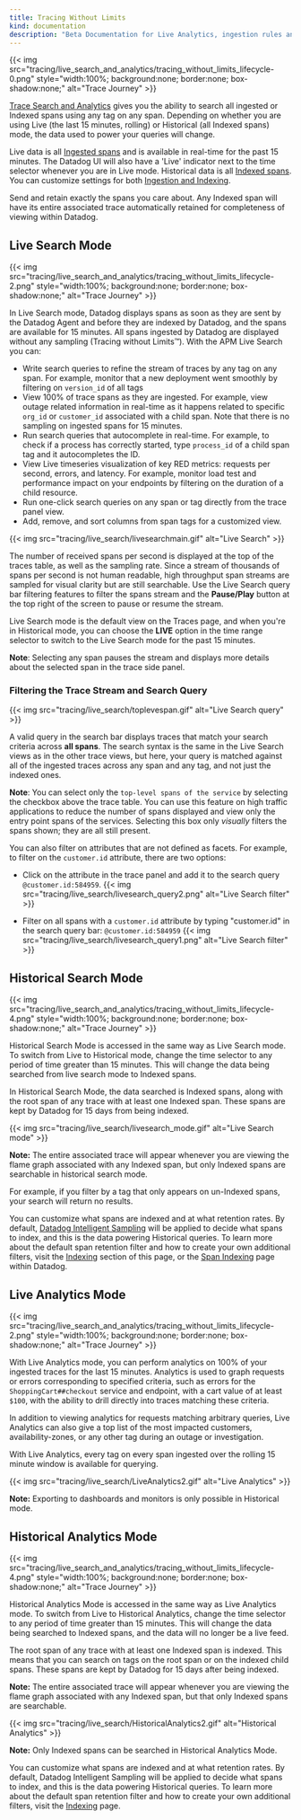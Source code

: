 ```yaml
---
title: Tracing Without Limits
kind: documentation
description: "Beta Documentation for Live Analytics, ingestion rules and retention filters."
---
```


{{< img src="tracing/live_search_and_analytics/tracing_without_limits_lifecycle-0.png" style="width:100%; background:none; border:none; box-shadow:none;" alt="Trace Journey" >}}

[Trace Search and Analytics][1] gives you the ability to search all ingested or Indexed spans using any tag on any span.  Depending on whether you are using Live (the last 15 minutes, rolling) or Historical (all Indexed spans) mode, the data used to power your queries will change.

Live data is all [Ingested spans](#ingestion-controls) and is available in real-time for the past 15 minutes.  The Datadog UI will also have a 'Live' indicator next to the time selector whenever you are in Live mode.  Historical data is all [Indexed spans](#indexing-controls).  You can customize settings for both [Ingestion and Indexing](#ingestion-and-indexing-overview).

Send and retain exactly the spans you care about. Any Indexed span will have its entire associated trace automatically retained for completeness of viewing within Datadog.

## Live Search Mode

{{< img src="tracing/live_search_and_analytics/tracing_without_limits_lifecycle-2.png" style="width:100%; background:none; border:none; box-shadow:none;" alt="Trace Journey" >}}

In Live Search mode, Datadog displays spans as soon as they are sent by the Datadog Agent and before they are indexed by Datadog, and the spans are available for 15 minutes. All spans ingested by Datadog are displayed without any sampling (Tracing without Limits™). With the APM Live Search you can:

- Write search queries to refine the stream of traces by any tag on any span. For example, monitor that a new deployment went smoothly by filtering on `version_id` of all tags
- View 100% of trace spans as they are ingested. For example, view outage related information in real-time as it happens related to specific `org_id` or `customer_id` associated with a child span. Note that there is no sampling on ingested spans for 15 minutes.
- Run search queries that autocomplete in real-time. For example, to check if a process has correctly started, type `process_id` of a child span tag and it autocompletes the ID.
- View Live timeseries visualization of key RED metrics: requests per second, errors, and latency. For example, monitor load test and performance impact on your endpoints by filtering on the duration of a child resource.
- Run one-click search queries on any span or tag directly from the trace panel view.
- Add, remove, and sort columns from span tags for a customized view.

{{< img src="tracing/live_search/livesearchmain.gif" alt="Live Search" >}}

The number of received spans per second is displayed at the top of the traces table, as well as the sampling rate. Since a stream of thousands of spans per second is not human readable, high throughput span streams are sampled for visual clarity but are still searchable. Use the Live Search query bar filtering features to filter the spans stream and the **Pause/Play** button at the top right of the screen to pause or resume the stream.

Live Search mode is the default view on the Traces page, and when you're in Historical mode, you can choose the **LIVE** option in the time range selector to switch to the Live Search mode for the past 15 minutes.

**Note**: Selecting any span pauses the stream and displays more details about the selected span in the trace side panel.

### Filtering the Trace Stream and Search Query
{{< img src="tracing/live_search/toplevespan.gif" alt="Live Search query" >}}

A valid query in the search bar displays traces that match your search criteria across **all spans**. The search syntax is the same in the Live Search views as in the other trace views, but here, your query is matched against all of the ingested traces across any span and any tag, and not just the indexed ones.

**Note**: You can select only the `top-level spans of the service` by selecting the checkbox above the trace table. You can use this feature on high traffic applications to reduce the number of spans displayed and view only the entry point spans of the services. Selecting this box only _visually_ filters the spans shown; they are all still present.

You can also filter on attributes that are not defined as facets. For example, to filter on the `customer.id` attribute, there are two options:

- Click on the attribute in the trace panel and add it to the search query `@customer.id:584959`.
{{< img src="tracing/live_search/livesearch_query2.png" alt="Live Search filter" >}}


- Filter on all spans with a `customer.id` attribute by typing "customer.id" in the search query bar: `@customer.id:584959`
{{< img src="tracing/live_search/livesearch_query1.png" alt="Live Search filter" >}}

## Historical Search Mode

{{< img src="tracing/live_search_and_analytics/tracing_without_limits_lifecycle-4.png" style="width:100%; background:none; border:none; box-shadow:none;" alt="Trace Journey" >}}

Historical Search Mode is accessed in the same way as Live Search mode.  To switch from Live to Historical mode, change the time selector to any period of time greater than 15 minutes.  This will change the data being searched from live search mode to Indexed spans.

In Historical Search Mode, the data searched is Indexed spans, along with the root span of any trace with at least one Indexed span.  These spans are kept by Datadog for 15 days from being indexed.

{{< img src="tracing/live_search/livesearch_mode.gif" alt="Live Search mode" >}}

**Note:** The entire associated trace will appear whenever you are viewing the flame graph associated with any Indexed span, but only Indexed spans are searchable in historical search mode.

For example, if you filter by a tag that only appears on un-Indexed spans, your search will return no results.

You can customize what spans are indexed and at what retention rates. By default, [Datadog Intelligent Sampling](#datadog-intelligent-sampling-filter) will be applied to decide what spans to index, and this is the data powering Historical queries. To learn more about the default span retention filter and how to create your own additional filters, visit the [Indexing](#indexing-controls) section of this page, or the [Span Indexing][2] page within Datadog.

## Live Analytics Mode

{{< img src="tracing/live_search_and_analytics/tracing_without_limits_lifecycle-2.png" style="width:100%; background:none; border:none; box-shadow:none;" alt="Trace Journey" >}}

With Live Analytics mode, you can perform analytics on 100% of your ingested traces for the last 15 minutes.  Analytics is used to graph requests or errors corresponding to specified criteria, such as errors for the `ShoppingCart##checkout` service and endpoint, with a cart value of at least `$100`, with the ability to drill directly into traces matching these criteria.

In addition to viewing analytics for requests matching arbitrary queries, Live Analytics can also give a top list of the most impacted customers, availability-zones, or any other tag during an outage or investigation.

With Live Analytics, every tag on every span ingested over the rolling 15 minute window is available for querying.

{{< img src="tracing/live_search/LiveAnalytics2.gif" alt="Live Analytics" >}}

**Note:** Exporting to dashboards and monitors is only possible in Historical mode.

## Historical Analytics Mode

{{< img src="tracing/live_search_and_analytics/tracing_without_limits_lifecycle-4.png" style="width:100%; background:none; border:none; box-shadow:none;" alt="Trace Journey" >}}

Historical Analytics Mode is accessed in the same way as Live Analytics mode.  To switch from Live to Historical Analytics, change the time selector to any period of time greater than 15 minutes.  This will change the data being searched to Indexed spans, and the data will no longer be a live feed.

The root span of any trace with at least one Indexed span is indexed. This means that you can search on tags on the root span or on the indexed child spans. These spans are kept by Datadog for 15 days after being indexed.

**Note:** The entire associated trace will appear whenever you are viewing the flame graph associated with any Indexed span, but that only Indexed spans are searchable.

{{< img src="tracing/live_search/HistoricalAnalytics2.gif" alt="Historical Analytics" >}}

**Note:** Only Indexed spans can be searched in Historical Analytics Mode.

You can customize what spans are indexed and at what retention rates. By default, Datadog Intelligent Sampling will be applied to decide what spans to index, and this is the data powering Historical queries. To learn more about the default span retention filter and how to create your own additional filters, visit the [Indexing][3] page.

[1]: https://app.datadoghq.com/apm/traces
[2]: https://app.datadoghq.com/apm/traces/retention-filters
[3]: https://app.datadoghq.com/dash/integration/30337/app-analytics-usage
